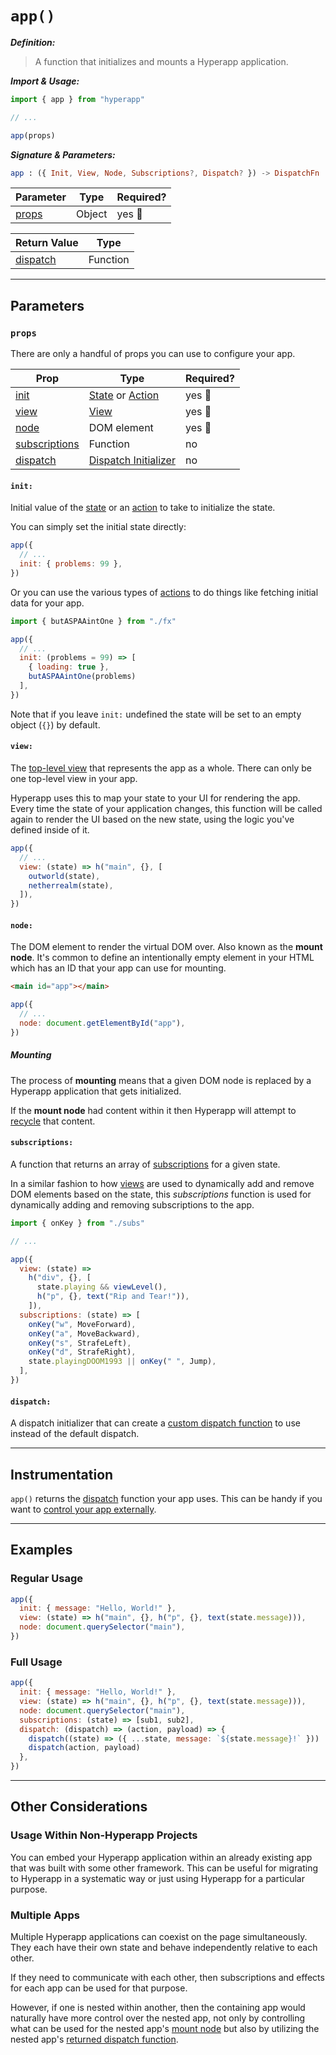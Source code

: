 # `app()`

**_Definition:_**

> A function that initializes and mounts a Hyperapp application.

**_Import & Usage:_**

```js
import { app } from "hyperapp"

// ...

app(props)
```

**_Signature & Parameters:_**

```elm
app : ({ Init, View, Node, Subscriptions?, Dispatch? }) -> DispatchFn
```

| Parameter       | Type   | Required? |
| --------------- | ------ | --------- |
| [props](#props) | Object | yes :100: |

| Return Value                            | Type     |
| --------------------------------------- | -------- |
| [dispatch](../architecture/dispatch.md) | Function |

---

## Parameters

### `props`

There are only a handful of props you can use to configure your app.

| Prop                            | Type                                                                      | Required? |
| ------------------------------- | ------------------------------------------------------------------------- | --------- |
| [init](#init)                   | [State](../architecture/state.md) or [Action](../architecture/actions.md) | yes :100: |
| [view](#view)                   | [View](../architecture/views.md)                                          | yes :100: |
| [node](#node)                   | DOM element                                                               | yes :100: |
| [subscriptions](#subscriptions) | Function                                                                  | no        |
| [dispatch](#dispatch)           | [Dispatch Initializer](../architecture/dispatch.md#dispatch-initializer)  | no        |

#### `init:`

Initial value of the [state](../architecture/state.md) or an [action](../architecture/actions.md) to take to initialize the state.

You can simply set the initial state directly:

```js
app({
  // ...
  init: { problems: 99 },
})
```

<!-- The initial state is a play on Jay-Z's song "99 Problems". -->

Or you can use the various types of [actions](../architecture/actions.md) to do things like fetching initial data for your app.

```js
import { butASPAAintOne } from "./fx"

app({
  // ...
  init: (problems = 99) => [
    { loading: true }, 
    butASPAAintOne(problems)
  ],
})
```

<!-- The initial action taken is a play on Jay-Z's song "99 Problems". -->

Note that if you leave `init:` undefined the state will be set to an empty object (`{}`) by default.

#### `view:`

The [top-level view](../architecture/views.md#top-level-view) that represents the app as a whole. There can only be one top-level view in your app.

Hyperapp uses this to map your state to your UI for rendering the app. Every time the state of your application changes, this function will be called again to render the UI based on the new state, using the logic you've defined inside of it.

```js
app({
  // ...
  view: (state) => h("main", {}, [
    outworld(state),
    netherrealm(state),
  ]),
})
```

<!-- "Outworld" and "Netherrealm" are two of several realms in the "Mortal Kombat" videogame series. -->

#### `node:`

The DOM element to render the virtual DOM over. Also known as the **mount node**. It's common to define an intentionally empty element in your HTML which has an ID that your app can use for mounting.

```html
<main id="app"></main>
```

```js
app({
  // ...
  node: document.getElementById("app"),
})
```

##### Mounting

The process of **mounting** means that a given DOM node is replaced by a Hyperapp application that gets initialized.

If the **mount node** had content within it then Hyperapp will attempt to [recycle](../architecture/views.md#recycling) that content.

#### `subscriptions:`

A function that returns an array of [subscriptions](../architecture/subscriptions.md) for a given state.

In a similar fashion to how [views](../architecture/views.md) are used to dynamically add and remove DOM elements based on the state, this _subscriptions_ function is used for dynamically adding and removing subscriptions to the app.

```js
import { onKey } from "./subs"

// ...

app({
  view: (state) =>
    h("div", {}, [
      state.playing && viewLevel(),
      h("p", {}, text("Rip and Tear!")),
    ]),
  subscriptions: (state) => [
    onKey("w", MoveForward),
    onKey("a", MoveBackward),
    onKey("s", StrafeLeft),
    onKey("d", StrafeRight),
    state.playingDOOM1993 || onKey(" ", Jump),
  ],
})
```

<!-- The 1993 videogame DOOM did not have jumping as a movement option. "Rip and Tear!" was one of the infamous quotes of the protagonist DoomGuy in the 1996 Doom comic "Knee Deep in the Dead". -->

#### `dispatch:`

A dispatch initializer that can create a [custom dispatch function](../architecture/dispatch.md#custom-dispatching) to use instead of the default dispatch.

---

## Instrumentation

`app()` returns the [dispatch](../architecture/dispatch.md) function your app uses. This can be handy if you want to [control your app externally](#usage-within-non-hyperapp-projects).

---

## Examples

### Regular Usage

```js
app({
  init: { message: "Hello, World!" },
  view: (state) => h("main", {}, h("p", {}, text(state.message))),
  node: document.querySelector("main"),
})
```

<!-- A "Hello, World!" program is traditionally the first program you would write when learning a new programming language. -->

### Full Usage

```js
app({
  init: { message: "Hello, World!" },
  view: (state) => h("main", {}, h("p", {}, text(state.message))),
  node: document.querySelector("main"),
  subscriptions: (state) => [sub1, sub2],
  dispatch: (dispatch) => (action, payload) => {
    dispatch((state) => ({ ...state, message: `${state.message}!` }))
    dispatch(action, payload)
  },
})
```

---

## Other Considerations

### Usage Within Non-Hyperapp Projects

You can embed your Hyperapp application within an already existing app that was built with some other framework. This can be useful for migrating to Hyperapp in a systematic way or just using Hyperapp for a particular purpose.

### Multiple Apps

Multiple Hyperapp applications can coexist on the page simultaneously. They each have their own state and behave independently relative to each other.

If they need to communicate with each other, then subscriptions and effects for each app can be used for that purpose.

However, if one is nested within another, then the containing app would naturally have more control over the nested app, not only by controlling what can be used for the nested app's [mount node](#node) but also by utilizing the nested app's [returned dispatch function](#instrumentation).
